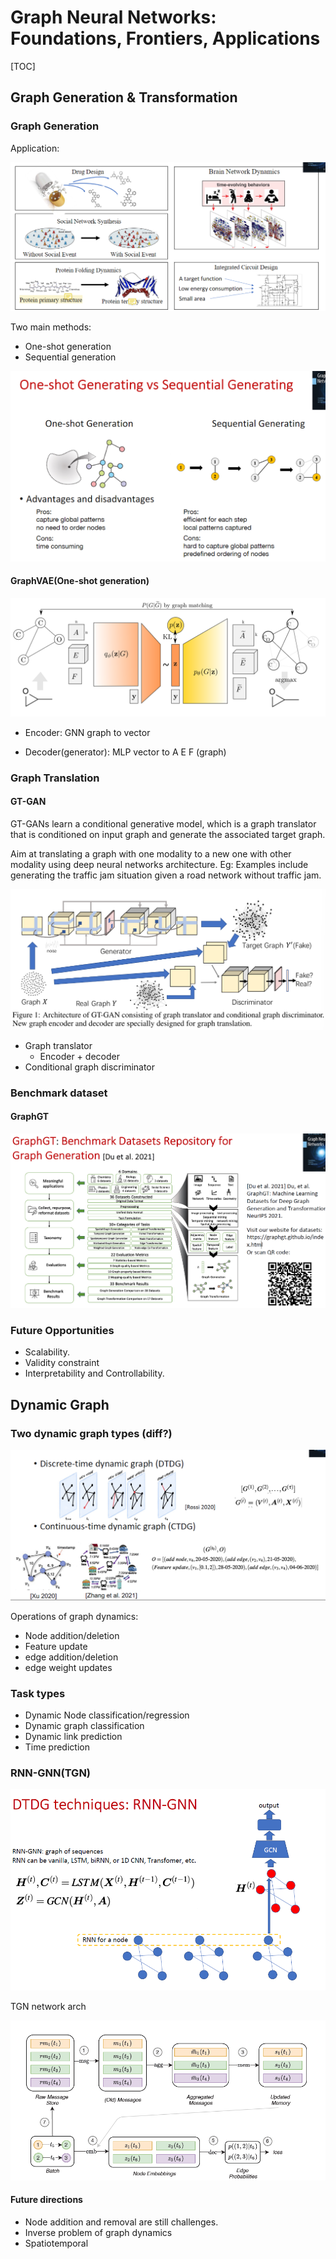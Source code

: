 # Graph Neural Networks: Foundations, Frontiers, Applications

[TOC]

## Graph Generation & Transformation

### Graph Generation

Application:

![image-20220920110245376](./assets/image-20220920110245376.png)

Two main methods: 

* One-shot generation
* Sequential generation

<img src="./assets/image-20220920110406463.png" alt="image-20220920110406463" style="zoom: 67%;" />

#### GraphVAE(One-shot generation)

<img src="./assets/image-20220920110449985.png" alt="image-20220920110449985" style="zoom: 67%;" />

* Encoder: GNN graph to vector 

* Decoder(generator): MLP vector to A E F (graph)

### Graph Translation

#### GT-GAN

GT-GANs learn a conditional generative model, which is a graph translator that is conditioned on input graph and generate the associated target graph.

Aim at translating a graph with one modality to a new one with other modality using deep neural networks architecture. Eg: Examples include generating the traffic jam situation given a road network without traffic jam.

![image-20220920110716974](./assets/image-20220920110716974.png)

* Graph translator
  * Encoder + decoder 
* Conditional graph discriminator

### Benchmark dataset

#### GraphGT

![image-20220920112505346](./assets/image-20220920112505346.png)

### Future Opportunities

* Scalability.
* Validity constraint
* Interpretability and Controllability.

## Dynamic Graph

### Two dynamic graph types (diff?)

![image-20220920115034597](./assets/image-20220920115034597.png)



Operations of graph dynamics:
- Node addition/deletion
- Feature update
- edge addition/deletion
- edge weight updates

### Task types

-  Dynamic Node classification/regression
-  Dynamic graph classification
-  Dynamic link prediction
-  Time prediction



### RNN-GNN(TGN)

<img src="./assets/image-20220921104506062.png" alt="image-20220921104506062" style="zoom:67%;" />

TGN network arch

![image-20220921104636655](./assets/image-20220921104636655.png)

#### Future directions

-  Node addition and removal are still challenges.
-  Inverse problem of graph dynamics
-  Spatiotemporal
